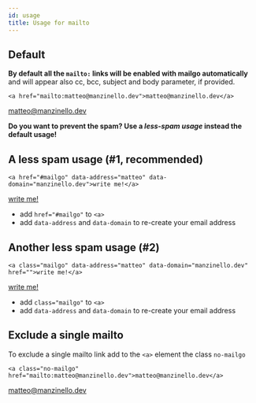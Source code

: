 ```yaml
---
id: usage
title: Usage for mailto
---
```


## Default

**By default all the `mailto:` links will be enabled with mailgo automatically** and will appear also cc, bcc, subject and body parameter, if provided.

```
<a href="mailto:matteo@manzinello.dev">matteo@manzinello.dev</a>
```

<a href="mailto:matteo@manzinello.dev">matteo@manzinello.dev</a>

**Do you want to prevent the spam? Use a _less-spam usage_ instead the default usage!**

## A less spam usage (#1, recommended)

```
<a href="#mailgo" data-address="matteo" data-domain="manzinello.dev">write me!</a>
```

<a href="#mailgo" data-address="matteo" data-domain="manzinello.dev">write me!</a>

- add `href="#mailgo"` to `<a>`
- add `data-address` and `data-domain` to re-create your email address

## Another less spam usage (#2)

```
<a class="mailgo" data-address="matteo" data-domain="manzinello.dev" href="">write me!</a>
```

<a class="mailgo" data-address="matteo" data-domain="manzinello.dev" href="">write me!</a>

- add `class="mailgo"` to `<a>`
- add `data-address` and `data-domain` to re-create your email address

## Exclude a single mailto

To exclude a single mailto link add to the `<a>` element the class `no-mailgo`

```
<a class="no-mailgo" href="mailto:matteo@manzinello.dev">matteo@manzinello.dev</a>
```

<a class="no-mailgo" href="mailto:matteo@manzinello.dev">matteo@manzinello.dev</a>
